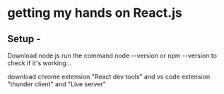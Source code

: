 # getting my hands on React.js

## Setup - 

Download node.js 
run the command node --version or npm --version to check if it's working...

download chrome extension "React dev tools" and vs code extension "thunder client" and "Live server"
